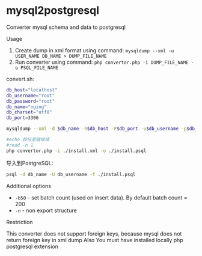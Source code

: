 mysql2postgresql
================

Converter mysql schema and data to postgresql

Usage

1. Create dump in xml format using command: `mysqldump --xml -u USER_NAME DB_NAME > DUMP_FILE_NAME`
2. Run converter using command: `php convertor.php -i DUMP_FILE_NAME -o PSQL_FILE_NAME`

convert.sh:

```sh
db_host="localhost"
db_username="root"
db_password="root"
db_name="nging"
db_charset="utf8"
db_port=3306

mysqldump --xml -d $db_name -h$db_host -P$db_port -u$db_username -p$db_password --default-character-set=$db_charset --single-transaction --set-gtid-purged=OFF | sed 's/ AUTO_INCREMENT=[0-9]*\s*//g' > ./install.xml

#echo 按任意键继续
#read -n 1
php convertor.php -i ./install.xml -o ./install.psql
```

导入到PostgreSQL:

```sh
psql -d db_name -U db_username -f ./install.psql
```


Additional options

* `-b50` - set batch count (used on insert data). By default batch count = 200
* `-n` - non export structure


Restriction

This converter does not support foreign keys, because mysql does not return foreign key in xml dump 
Also You must have installed locally php postgresql extension
